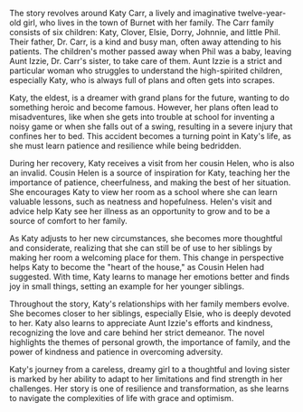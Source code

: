 The story revolves around Katy Carr, a lively and imaginative twelve-year-old girl, who lives in the town of Burnet with her family. The Carr family consists of six children: Katy, Clover, Elsie, Dorry, Johnnie, and little Phil. Their father, Dr. Carr, is a kind and busy man, often away attending to his patients. The children's mother passed away when Phil was a baby, leaving Aunt Izzie, Dr. Carr's sister, to take care of them. Aunt Izzie is a strict and particular woman who struggles to understand the high-spirited children, especially Katy, who is always full of plans and often gets into scrapes.

Katy, the eldest, is a dreamer with grand plans for the future, wanting to do something heroic and become famous. However, her plans often lead to misadventures, like when she gets into trouble at school for inventing a noisy game or when she falls out of a swing, resulting in a severe injury that confines her to bed. This accident becomes a turning point in Katy's life, as she must learn patience and resilience while being bedridden.

During her recovery, Katy receives a visit from her cousin Helen, who is also an invalid. Cousin Helen is a source of inspiration for Katy, teaching her the importance of patience, cheerfulness, and making the best of her situation. She encourages Katy to view her room as a school where she can learn valuable lessons, such as neatness and hopefulness. Helen's visit and advice help Katy see her illness as an opportunity to grow and to be a source of comfort to her family.

As Katy adjusts to her new circumstances, she becomes more thoughtful and considerate, realizing that she can still be of use to her siblings by making her room a welcoming place for them. This change in perspective helps Katy to become the "heart of the house," as Cousin Helen had suggested. With time, Katy learns to manage her emotions better and finds joy in small things, setting an example for her younger siblings.

Throughout the story, Katy's relationships with her family members evolve. She becomes closer to her siblings, especially Elsie, who is deeply devoted to her. Katy also learns to appreciate Aunt Izzie's efforts and kindness, recognizing the love and care behind her strict demeanor. The novel highlights the themes of personal growth, the importance of family, and the power of kindness and patience in overcoming adversity.

Katy's journey from a careless, dreamy girl to a thoughtful and loving sister is marked by her ability to adapt to her limitations and find strength in her challenges. Her story is one of resilience and transformation, as she learns to navigate the complexities of life with grace and optimism.
